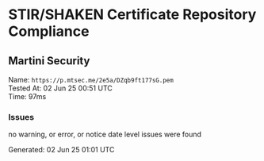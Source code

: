 # STIR/SHAKEN Certificate Repository Compliance

## Martini Security

Name: `https://p.mtsec.me/2e5a/DZqb9ft177sG.pem`\
Tested At: 02 Jun 25 00:51 UTC\
Time: 97ms

### Issues

no warning, or error, or notice date level issues were found

Generated: 02 Jun 25 01:01 UTC